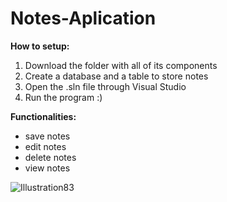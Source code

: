 # Notes-Aplication
**How to setup:**
1. Download the folder with all of its components
2. Create a database and a table to store notes
3. Open the .sln file through Visual Studio
4. Run the program :)

**Functionalities:**
  - save notes
  - edit notes
  - delete notes
  - view notes


![Illustration83](https://github.com/etor24/Notes-Aplication/assets/163931065/a82a13ee-db8d-46c8-9b97-4f08f022bb47)
